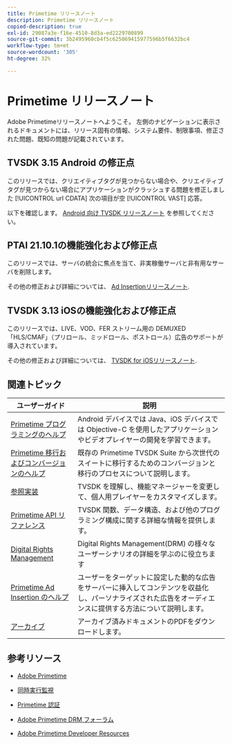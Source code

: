 ```yaml
---
title: Primetime リリースノート
description: Primetime リリースノート
copied-description: true
exl-id: 29087a3e-f16e-4510-8d3a-ed2229700899
source-git-commit: 3b2495960cb4f5c625069415977596b5f6632bc4
workflow-type: tm+mt
source-wordcount: '305'
ht-degree: 32%

---
```


# Primetime リリースノート

Adobe Primetimeリリースノートへようこそ。 左側のナビゲーションに表示されるドキュメントには、リリース固有の情報、システム要件、制限事項、修正された問題、既知の問題が記載されています。

## TVSDK 3.15 Android の修正点

このリリースでは、クリエイティブタグが見つからない場合や、クリエイティブタグが見つからない場合にアプリケーションがクラッシュする問題を修正しました [!UICONTROL url CDATA] 次の項目が空 [!UICONTROL VAST] 応答。

以下を確認します。 [Android 向け TVSDK リリースノート](../release-notes/tvsdk-3x-android.md) を参照してください。

## PTAI 21.10.1の機能強化および修正点

このリリースでは、サーバの統合に焦点を当て、非実稼働サーバと非有用なサーバを削除します。

その他の修正および詳細については、 [Ad Insertionリリースノート](/help/release-notes/ptai-21x-release-notes.md).

## TVSDK 3.13 iOSの機能強化および修正点

このリリースでは、LIVE、VOD、FER ストリーム用の DEMUXED「HLS/CMAF」（プリロール、ミッドロール、ポストロール）広告のサポートが導入されています。

その他の修正および詳細については、 [TVSDK for iOSリリースノート](../release-notes/tvsdk-3x-ios.md).

## 関連トピック

| ユーザーガイド | 説明 |
|--- |--- |
| [Primetime プログラミングのヘルプ](/help/programming/home.md) | Android デバイスでは Java、iOS デバイスでは Objective-C を使用したアプリケーションやビデオプレイヤーの開発を学習できます。 |
| [Primetime 移行およびコンバージョンのヘルプ](/help/migration-guides/home.md) | 既存の Primetime TVSDK Suite から次世代のスイートに移行するためのコンバージョンと移行のプロセスについて説明します。 |
| [参照実装](/help/android-reference-implementation/home.md) | TVSDK を理解し、機能マネージャーを変更して、個人用プレイヤーをカスタマイズします。 |
| [Primetime API リファレンス](/help/reference/api-references.md) | TVSDK 関数、データ構造、および他のプログラミング構成に関する詳細な情報を提供します。 |
| [Digital Rights Management](/help/digital-rights-management/home.md) | Digital Rights Management(DRM) の様々なユーザーシナリオの詳細を学ぶのに役立ちます |
| [Primetime Ad Insertion のヘルプ](/help/primetime-ad-insertion/home.md) | ユーザーをターゲットに設定した動的な広告をサーバーに挿入してコンテンツを収益化し、パーソナライズされた広告をオーディエンスに提供する方法について説明します。 |
| [アーカイブ](https://helpx.adobe.com/primetime/archives.html) | アーカイブ済みドキュメントのPDFをダウンロードします。 |

## 参考リソース

* [Adobe Primetime](https://www.adobe.com/in/marketing/primetime.html)

* [同時実行監視](https://tve.helpdocsonline.com/concurrency-monitoring-introduction)

* [Primetime 認証](https://tve.helpdocsonline.com/home)

* [Adobe Primetime DRM フォーラム](https://forums.adobe.com/community/adobe_access)

* [Adobe Primetime Developer Resources](https://www.adobe.com/devnet/primetime.html)
